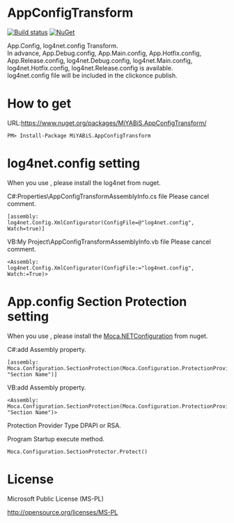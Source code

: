 # AppConfigTransform

[![Build status](https://ci.appveyor.com/api/projects/status/v3xhi90glw6kw351?svg=true)](https://ci.appveyor.com/project/miyabis/appconfigtransform)
[![NuGet](https://img.shields.io/nuget/v/MiYABiS.AppConfigTransform.svg)](https://www.nuget.org/packages/MiYABiS.AppConfigTransform/)

App.Config, log4net.config Transform.  
In advance, App.Debug.config, App.Main.config, App.Hotfix.config, App.Release.config, 
log4net.Debug.config, log4net.Main.config, log4net.Hotfix.config, log4net.Release.config is available.  
log4net.config file will be included in the clickonce publish.


How to get
==========

URL:https://www.nuget.org/packages/MiYABiS.AppConfigTransform/
```
PM> Install-Package MiYABiS.AppConfigTransform
```


log4net.config setting
==========

When you use , please install the log4net from nuget.  

C#:Properties\AppConfigTransformAssemblyInfo.cs file Please cancel comment.
```
[assembly: log4net.Config.XmlConfigurator(ConfigFile=@"log4net.config", Watch=true)]
```

VB:My Project\AppConfigTransformAssemblyInfo.vb file Please cancel comment.
```
<Assembly: log4net.Config.XmlConfigurator(ConfigFile:="log4net.config", Watch:=True)> 

```

App.config Section Protection setting
==========

When you use , please install the [Moca.NETConfiguration](https://github.com/mocanet/MocaConfiguration) from nuget.  

C#:add Assembly property.
```
[assembly: Moca.Configuration.SectionProtection(Moca.Configuration.ProtectionProviderType.DPAPI, "Section Name")]
```

VB:add Assembly property.
```
<Assembly: Moca.Configuration.SectionProtection(Moca.Configuration.ProtectionProviderType.DPAPI, "Section Name")> 
```

Protection Provider Type DPAPI or RSA.

Program Startup execute method.
```
Moca.Configuration.SectionProtector.Protect()
```


License
=======

Microsoft Public License (MS-PL)

http://opensource.org/licenses/MS-PL
